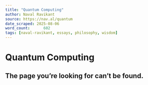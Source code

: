 ```yaml
---
title: "Quantum Computing"
author: Naval Ravikant
source: https://nav.al/quantum
date_scraped: 2025-08-06
word_count:      602
tags: [naval-ravikant, essays, philosophy, wisdom]
---
```


# Quantum Computing

## The page you’re looking for can’t be found.
